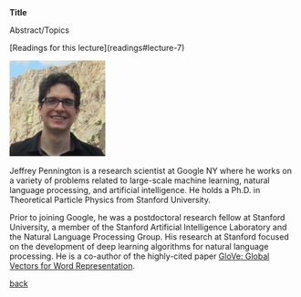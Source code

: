 <div class="abstract">   
    <strong>Title</strong>
    <p align="justify">Abstract/Topics</p>  
</div>
[Readings for this lecture](readings#lecture-7)



![Jeffrey Pennington](/assets/img/pennington.jpg)  

Jeffrey Pennington is a research scientist at Google NY where he works on a variety of problems related to large-scale machine learning, natural language processing, and artificial intelligence. He holds a Ph.D. in Theoretical Particle Physics from Stanford University.

Prior to joining Google, he was a postdoctoral research fellow at Stanford University, a member of the Stanford Artificial Intelligence Laboratory and the Natural Language Processing Group. His research at Stanford focused on the development of deep learning algorithms for natural language processing. He is a co-author of the highly-cited paper [GloVe: Global Vectors for Word Representation](http://www.aclweb.org/anthology/D14-1162).

[back](./)
